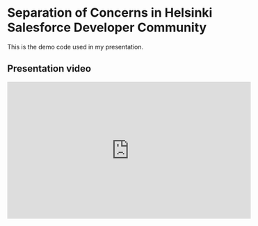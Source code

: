 # Separation of Concerns in Helsinki Salesforce Developer Community

This is the demo code used in my presentation.

## Presentation video

<iframe width="560" height="315" src="https://www.youtube.com/embed/Yh-h-5Ck08g" frameborder="0" allow="accelerometer; autoplay; encrypted-media; gyroscope; picture-in-picture" allowfullscreen></iframe>
